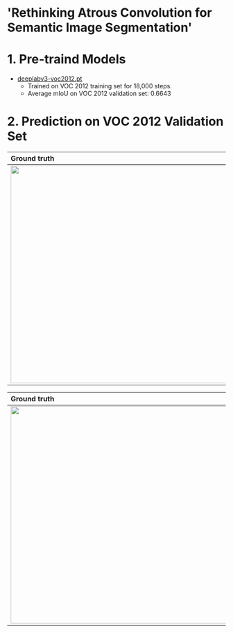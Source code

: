 # 'Rethinking Atrous Convolution for Semantic Image Segmentation'

# 1. Pre-traind Models
- [deeplabv3-voc2012.pt](https://drive.google.com/file/d/1hop_eH6MD-ng7bfg8iS9VW2EGT7_Fm19/view?usp=sharing)
    - Trained on VOC 2012 training set for 18,000 steps.
    - Average mIoU on VOC 2012 validation set: 0.6643

# 2. Prediction on VOC 2012 Validation Set
| Ground truth | Prediction |
|:-|:-|
| <img src="https://github.com/KimRass/DeepLabv3/assets/67457712/1004eed1-0fe1-4f7d-b8e4-87f41b699c93" width="500"> | <img src="https://github.com/KimRass/DeepLabv3/assets/67457712/90c4e1e7-83b0-40da-9a61-4dc358c926d9" width="500"> |

| Ground truth | Prediction |
|:-|:-|
| <img src="https://github.com/KimRass/DeepLabv3/assets/67457712/10181831-0d31-4dd3-86af-0435fc4e5dbf" width="500"> | <img src="https://github.com/KimRass/DeepLabv3/assets/67457712/bbf47978-e8df-4f05-bc58-2ff9af7bf9ae" width="500"> |
